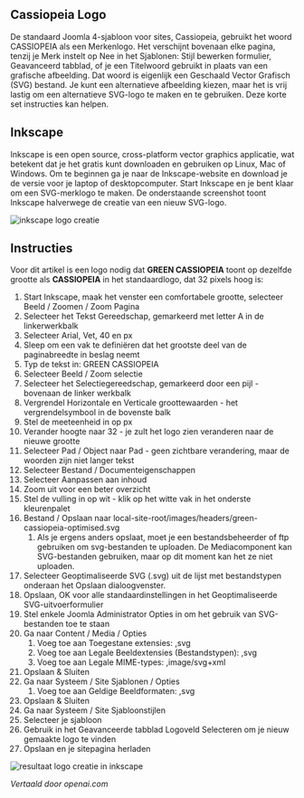 <!-- Filename: J4.x:Template_SVG_Logos / Display title: Template SVG-logo's  -->

## Cassiopeia Logo

De standaard Joomla 4-sjabloon voor sites, Cassiopeia, gebruikt het woord CASSIOPEIA als een Merkenlogo. Het verschijnt bovenaan elke pagina, tenzij je Merk instelt op Nee in het Sjablonen: Stijl bewerken formulier, Geavanceerd tabblad, of je een Titelwoord gebruikt in plaats van een grafische afbeelding. Dat woord is eigenlijk een Geschaald Vector Grafisch (SVG) bestand. Je kunt een alternatieve afbeelding kiezen, maar het is vrij lastig om een alternatieve SVG-logo te maken en te gebruiken. Deze korte set instructies kan helpen.

## Inkscape

Inkscape is een open source, cross-platform vector graphics applicatie, wat betekent dat je het gratis kunt downloaden en gebruiken op Linux, Mac of Windows. Om te beginnen ga je naar de Inkscape-website en download je de versie voor je laptop of desktopcomputer. Start Inkscape en je bent klaar om een SVG-merklogo te maken. De onderstaande screenshot toont Inkscape halverwege de creatie van een nieuw SVG-logo.

![inkscape logo creatie](../../../en/images/templates/templates-svg-logos-inkscape.png)

## Instructies

Voor dit artikel is een logo nodig dat **GREEN CASSIOPEIA** toont op dezelfde grootte als **CASSIOPEIA** in het standaardlogo, dat 32 pixels hoog is:

1. Start Inkscape, maak het venster een comfortabele grootte, selecteer Beeld / Zoomen / Zoom Pagina
2. Selecteer het Tekst Gereedschap, gemarkeerd met letter A in de linkerwerkbalk
3. Selecteer Arial, Vet, 40 en px
4. Sleep om een vak te definiëren dat het grootste deel van de paginabreedte in beslag neemt
5. Typ de tekst in: GREEN CASSIOPEIA
6. Selecteer Beeld / Zoom selectie
7. Selecteer het Selectiegereedschap, gemarkeerd door een pijl - bovenaan de linker werkbalk
8. Vergrendel Horizontale en Verticale groottewaarden - het vergrendelsymbool in de bovenste balk
9. Stel de meeteenheid in op px
10. Verander hoogte naar 32 - je zult het logo zien veranderen naar de nieuwe grootte
11. Selecteer Pad / Object naar Pad - geen zichtbare verandering, maar de woorden zijn niet langer tekst
12. Selecteer Bestand / Documenteigenschappen
13. Selecteer Aanpassen aan inhoud
14. Zoom uit voor een beter overzicht
15. Stel de vulling in op wit - klik op het witte vak in het onderste kleurenpalet
16. Bestand / Opslaan naar
    local-site-root/images/headers/green-cassiopeia-optimised.svg
    1. Als je ergens anders opslaat, moet je een bestandsbeheerder of ftp gebruiken om svg-bestanden te uploaden. De Mediacomponent kan SVG-bestanden gebruiken, maar op dit moment kan het ze niet uploaden.
17. Selecteer Geoptimaliseerde SVG (.svg) uit de lijst met bestandstypen onderaan het Opslaan dialoogvenster.
18. Opslaan, OK voor alle standaardinstellingen in het Geoptimaliseerde SVG-uitvoerformulier
19. Stel enkele Joomla Administrator Opties in om het gebruik van SVG-bestanden toe te staan
20. Ga naar Content / Media / Opties
    1. Voeg toe aan Toegestane extensies: ,svg
    2. Voeg toe aan Legale Beeldextensies (Bestandstypen): ,svg
    3. Voeg toe aan Legale MIME-types: ,image/svg+xml
21. Opslaan & Sluiten
22. Ga naar Systeem / Site Sjablonen / Opties
    1. Voeg toe aan Geldige Beeldformaten: ,svg
23. Opslaan & Sluiten
24. Ga naar Systeem / Site Sjabloonstijlen
25. Selecteer je sjabloon
26. Gebruik in het Geavanceerde tabblad Logoveld Selecteren om je nieuw gemaakte logo te vinden
27. Opslaan en je sitepagina herladen

![resultaat logo creatie in inkscape](../../../en/images/templates/templates-svg-logos-inkscape-result.png)

*Vertaald door openai.com*

